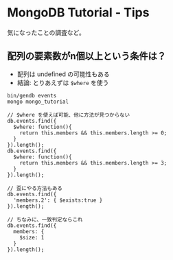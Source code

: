 # MongoDB Tutorial - Tips

気になったことの調査など。


## 配列の要素数がn個以上という条件は？

- 配列は undefined の可能性もある
- 結論: とりあえずは `$where` を使う

```
bin/gendb events
mongo mongo_tutorial
```

```
// $where を使えば可能、他に方法が見つからない
db.events.find({
  $where: function(){
    return this.members && this.members.length >= 0;
  }
}).length();
db.events.find({
  $where: function(){
    return this.members && this.members.length >= 3;
  }
}).length();

// 歪にやる方法もある
db.events.find({
  'members.2': { $exists:true }
}).length();

// ちなみに、一致判定ならこれ
db.events.find({
  members: {
    $size: 1
  }
}).length();
```
